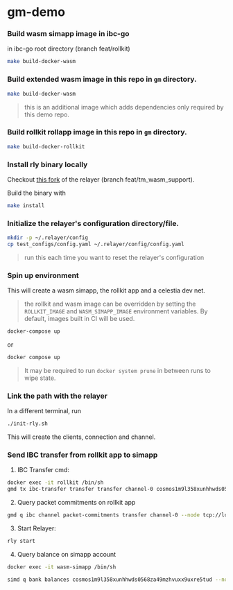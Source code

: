 # gm-demo

### Build wasm simapp image in ibc-go

in ibc-go root directory (branch feat/rollkit)

```bash
make build-docker-wasm
```

### Build extended wasm image in this repo in `gm` directory.

```bash
make build-docker-wasm
```

> this is an additional image which adds dependencies only required by this demo repo.

### Build rollkit rollapp image in this repo in `gm` directory.

```bash
make build-docker-rollkit
```

### Install rly binary locally

Checkout [this fork](https://github.com/charleenfei/relayer/tree/feat/tm_wasm_support) of the relayer (branch
feat/tm_wasm_support).

Build the binary with

```bash
make install
```

### Initialize the relayer's configuration directory/file.

```bash
mkdir -p ~/.relayer/config
cp test_configs/config.yaml ~/.relayer/config/config.yaml
```

> run this each time you want to reset the relayer's configuration

### Spin up environment

This will create a wasm simapp, the rollkit app and a celestia dev net.

> the rollkit and wasm image can be overridden by setting the `ROLLKIT_IMAGE` and `WASM_SIMAPP_IMAGE` environment variables.
> By default, images built in CI will be used.

```bash
docker-compose up
```

or

```bash
docker compose up
```

> It may be required to run `docker system prune` in between runs to wipe state.

### Link the path with the relayer

In a different terminal, run

```bash
./init-rly.sh
```

This will create the clients, connection and channel.

### Send IBC transfer from rollkit app to simapp

1. IBC Transfer cmd:

```bash
docker exec -it rollkit /bin/sh
gmd tx ibc-transfer transfer transfer channel-0 cosmos1m9l358xunhhwds0568za49mzhvuxx9uxre5tud 1000stake --from gm-key --keyring-backend test --chain-id gm --node tcp://localhost:36657  --gas 150000 --fees 4000stake
```

2. Query packet commitments on rollkit app
```bash
gmd q ibc channel packet-commitments transfer channel-0 --node tcp://localhost:36657
```

3. Start Relayer:

```bash
rly start
```

4. Query balance on simapp account

```bash
docker exec -it wasm-simapp /bin/sh

simd q bank balances cosmos1m9l358xunhhwds0568za49mzhvuxx9uxre5tud --node tcp://localhost:46657
```